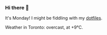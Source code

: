 ### Hi there :wave:

It's Monday! I might be fiddling with my [dotfiles](https://github.com/bewuethr/dotfiles).

Weather in Toronto: overcast, at +9°C.
